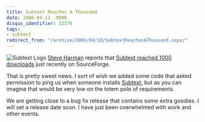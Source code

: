```yaml
---
title: Subtext Reaches A Thousand
date: 2006-04-11 -0800
disqus_identifier: 12376
tags:
- subtext
redirect_from: "/archive/2006/04/10/SubtextReachesAThousand.aspx/"
---
```


![Subtext Logo](https://haacked.com/images/SubtextLogo.png) [Steve
Harman](http://stevenharman.net/blog/ "Steve's Blog") reports that
[Subtext reached 1000
downloads](http://stevenharman.net/blog/archive/2006/04/10/SubTextReaches1000DownloadsAndCounting.aspx "Subtext reaches 1000")
just recently on SourceForge.

That is pretty sweet news. I sort of wish we added some code that asked
permission to ping us when someone installs
[Subtext](http://subtextproject.com/ "Subtext Project Site"), but as you
can imagine that would be very low on the totem pole of requirements.

We are getting close to a bug fix release that contains some extra
goodies. I will set a release date soon. I have just been overwhelmed
with work and other events.

